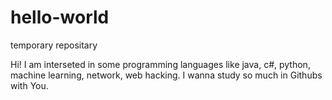 # hello-world
temporary repositary

Hi! I am interseted in some programming languages like java, c#, python, machine learning, network, web hacking. I wanna study so much in Githubs with You.    
